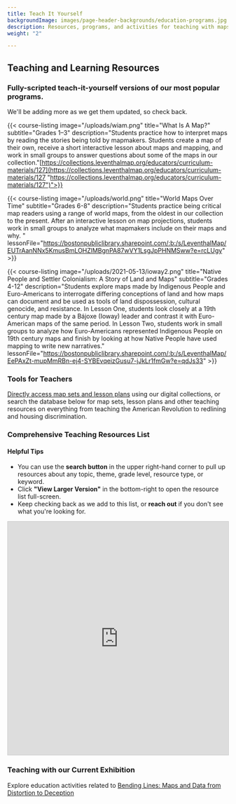 ```yaml
---
title: Teach It Yourself
backgroundImage: images/page-header-backgrounds/education-programs.jpg
description: Resources, programs, and activities for teaching with maps
weight: "2"

---
```

## Teaching and Learning Resources

### Fully-scripted teach-it-yourself versions of our most popular programs.

We'll be adding more as we get them updated, so check back.

{{< course-listing image="/uploads/wiam.png" title="What Is A Map?" subtitle="Grades 1–3" description="Students practice how to interpret maps by reading the stories being told by mapmakers. Students create a map of their own, receive a short interactive lesson about maps and mapping, and work in small groups to answer questions about some of the maps in our collection."[https://collections.leventhalmap.org/educators/curriculum-materials/127](https://collections.leventhalmap.org/educators/curriculum-materials/127 "https://collections.leventhalmap.org/educators/curriculum-materials/127")">}}

{{< course-listing image="/uploads/world.png" title="World Maps Over Time" subtitle="Grades 6-8" description="Students practice being critical map readers using a range of world maps, from the oldest in our collection to the present. After an interactive lesson on map projections, students work in small groups to analyze what mapmakers include on their maps and why. " lessonFile="https://bostonpubliclibrary.sharepoint.com/:b:/s/LeventhalMap/EUTrAanNNx5KmusBmLOHZlMBgnPA87wVY1LsgJpPHNMSww?e=rcLUgy" >}}

{{< course-listing image="/uploads/2021-05-13/ioway2.png" title="Native People and Settler Colonialism: A Story of Land and Maps" subtitle="Grades 4-12" description="Students explore maps made by Indigenous People and Euro-Americans to interrogate differing conceptions of land and how maps can document and be used as tools of land dispossession, cultural genocide, and resistance. In Lesson One, students look closely at a 19th century map made by a Bájoxe (Ioway) leader and contrast it with Euro-American maps of the same period. In Lesson Two, students work in small groups to analyze how Euro-Americans represented Indigenous People on 19th century maps and finish by looking at how Native People have used mapping to write new narratives." lessonFile="https://bostonpubliclibrary.sharepoint.com/:b:/s/LeventhalMap/EePAxZt-mupMmRBn-ej4-SYBEvqeizGusu7-jJkLr1fmGw?e=qdJs33" >}}

### Tools for Teachers

[Directly access map sets and lesson plans](https://collections.leventhalmap.org/educators) using our digital collections, or search the database below for map sets, lesson plans and other teaching resources on everything from teaching the American Revolution to redlining and housing discrimination.

### Comprehensive Teaching Resources List

#### Helpful Tips

* You can use the **search button** in the upper right-hand corner to pull up resources about any topic, theme, grade level, resource type, or keyword.
* Click **"View Larger Version"** in the bottom-right to open the resource list full-screen.
* Keep checking back as we add to this list, or **reach out** if you don't see what you're looking for.

<iframe class="airtable-embed" src="https://airtable.com/embed/shrqgS77puTobdbQR?backgroundColor=blue&viewControls=on" frameborder="0" onmousewheel="" width="100%" height="533" style="background: transparent; border: 1px solid #ccc;"></iframe>

### Teaching with our Current Exhibition

Explore education activities related to [Bending Lines: Maps and Data from Distortion to Deception](https://www.leventhalmap.org/digital-exhibitions/bending-lines/education-activities/ "Bending Lines: Maps and Data from Distortion to Deception")